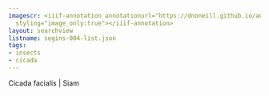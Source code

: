 ```yaml
---
imagescr: <iiif-annotation annotationurl="https://dnoneill.github.io/annotations/segins-004-4.json"
  styling="image_only:true"></iiif-annotation>
layout: searchview
listname: segins-004-list.json
tags:
- insects
- cicada
---
```

Cicada facialis | Siam